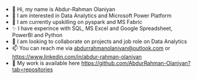 - 👋 Hi, my name is Abdur-Rahman Olaniyan
- 👀 I am interested in Data Analytics and Microsoft Power Platform
- 🌱 I am currently upskilling on pyspark and MS Fabric
- ✨ I have experince with SQL, MS Excel and Google Spreadsheet, PowerBI and Python
- 💞️ I am looking to collaborate on projects and job role on Data Analytics
- 📫 You can reach me via abdurrahmanolaniyan@outlook.com or https://www.linkedin.com/in/abdur-rahman-olaniyan
- 💼 My work is available here https://github.com/AbdurRahman-Olaniyan?tab=repositories

<!---
ryDataNaut/ryDataNaut is a ✨ special ✨ repository because its `README.md` (this file) appears on your GitHub profile.
You can click the Preview link to take a look at your changes.
--->
